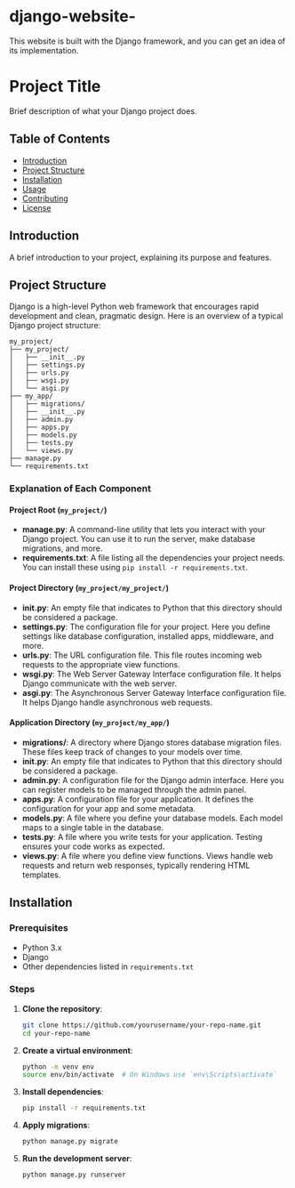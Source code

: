 # django-website-
This website is built with the Django framework, and you can get an idea of its implementation.
# Project Title

Brief description of what your Django project does.

## Table of Contents

- [Introduction](#introduction)
- [Project Structure](#project-structure)
- [Installation](#installation)
- [Usage](#usage)
- [Contributing](#contributing)
- [License](#license)

## Introduction

A brief introduction to your project, explaining its purpose and features.

## Project Structure

Django is a high-level Python web framework that encourages rapid development and clean, pragmatic design. Here is an overview of a typical Django project structure:

```
my_project/
├── my_project/
│   ├── __init__.py
│   ├── settings.py
│   ├── urls.py
│   ├── wsgi.py
│   └── asgi.py
├── my_app/
│   ├── migrations/
│   ├── __init__.py
│   ├── admin.py
│   ├── apps.py
│   ├── models.py
│   ├── tests.py
│   └── views.py
├── manage.py
└── requirements.txt
```

### Explanation of Each Component

#### Project Root (`my_project/`)

- **manage.py**: A command-line utility that lets you interact with your Django project. You can use it to run the server, make database migrations, and more.
- **requirements.txt**: A file listing all the dependencies your project needs. You can install these using `pip install -r requirements.txt`.

#### Project Directory (`my_project/my_project/`)

- **__init__.py**: An empty file that indicates to Python that this directory should be considered a package.
- **settings.py**: The configuration file for your project. Here you define settings like database configuration, installed apps, middleware, and more.
- **urls.py**: The URL configuration file. This file routes incoming web requests to the appropriate view functions.
- **wsgi.py**: The Web Server Gateway Interface configuration file. It helps Django communicate with the web server.
- **asgi.py**: The Asynchronous Server Gateway Interface configuration file. It helps Django handle asynchronous web requests.

#### Application Directory (`my_project/my_app/`)

- **migrations/**: A directory where Django stores database migration files. These files keep track of changes to your models over time.
- **__init__.py**: An empty file that indicates to Python that this directory should be considered a package.
- **admin.py**: A configuration file for the Django admin interface. Here you can register models to be managed through the admin panel.
- **apps.py**: A configuration file for your application. It defines the configuration for your app and some metadata.
- **models.py**: A file where you define your database models. Each model maps to a single table in the database.
- **tests.py**: A file where you write tests for your application. Testing ensures your code works as expected.
- **views.py**: A file where you define view functions. Views handle web requests and return web responses, typically rendering HTML templates.

## Installation

### Prerequisites

- Python 3.x
- Django
- Other dependencies listed in `requirements.txt`

### Steps

1. **Clone the repository**:
   ```bash
   git clone https://github.com/yourusername/your-repo-name.git
   cd your-repo-name
   ```

2. **Create a virtual environment**:
   ```bash
   python -m venv env
   source env/bin/activate  # On Windows use `env\Scripts\activate`
   ```

3. **Install dependencies**:
   ```bash
   pip install -r requirements.txt
   ```

4. **Apply migrations**:
   ```bash
   python manage.py migrate
   ```

5. **Run the development server**:
   ```bash
   python manage.py runserver
